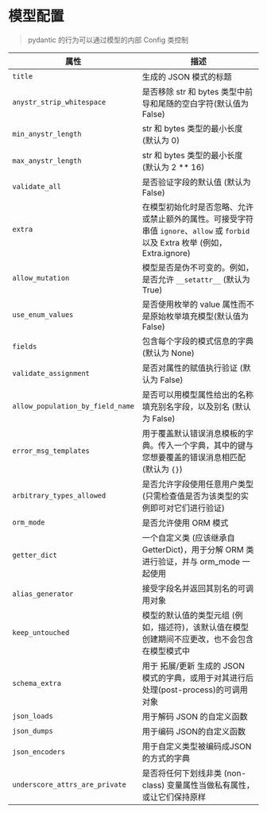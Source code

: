 # 模型配置

> pydantic 的行为可以通过模型的内部 Config 类控制

| 属性                             | 描述                                                                                                                             |
| -------------------------------- | -------------------------------------------------------------------------------------------------------------------------------- |
| `title`                          | 生成的 JSON 模式的标题                                                                                                           |
| `anystr_strip_whitespace`        | 是否移除 str 和 bytes 类型中前导和尾随的空白字符(默认值为 False)                                                                 |
| `min_anystr_length`              | str 和 bytes 类型的最小长度 (默认为 0)                                                                                           |
| `max_anystr_length`              | str 和 bytes 类型的最小长度 (默认为 2 ** 16)                                                                                     |
| `validate_all`                   | 是否验证字段的默认值 (默认为 False)                                                                                              |
| `extra`                          | 在模型初始化时是否忽略、允许或禁止额外的属性。可接受字符串值 `ignore`、`allow` 或 `forbid` 以及 Extra 枚举 (例如， Extra.ignore) |
| `allow_mutation`                 | 模型是否是伪不可变的。例如，是否允许 `__setattr__` (默认为 True)                                                                 |
| `use_enum_values`                | 是否使用枚举的 value 属性而不是原始枚举填充模型(默认值为 False)                                                                  |
| `fields`                         | 包含每个字段的模式信息的字典(默认为 None)                                                                                        |
| `validate_assignment`            | 是否对属性的赋值执行验证 (默认为 False)                                                                                          |
| `allow_population_by_field_name` | 是否可以用模型属性给出的名称填充别名字段，以及别名 (默认为 False)                                                                |
| `error_msg_templates`            | 用于覆盖默认错误消息模板的字典。传入一个字典，其中的键与您想要覆盖的错误消息相匹配 (默认为 `{}`)                                 |
| `arbitrary_types_allowed`        | 是否允许字段使用任意用户类型(只需检查值是否为该类型的实例即可对它们进行验证)                                                     |
| `orm_mode`                       | 是否允许使用 ORM 模式                                                                                                            |
| `getter_dict`                    | 一个自定义类 (应该继承自 GetterDict)，用于分解 ORM 类进行验证，并与 orm_mode 一起使用                                            |
| `alias_generator`                | 接受字段名并返回其别名的可调用对象                                                                                               |
| `keep_untouched`                 | 模型的默认值的类型元组 (例如，描述符)，该默认值在模型创建期间不应更改，也不会包含在模型模式中                                    |
| `schema_extra`                   | 用于 拓展/更新 生成的 JSON 模式的字典，或用于对其进行后处理(post-process)的可调用对象                                            |
| `json_loads`                     | 用于解码 JSON 的自定义函数                                                                                                       |
| `json_dumps`                     | 用于编码 JSON的自定义函数                                                                                                        |
| `json_encoders`                  | 用于自定义类型被编码成JSON的方式的字典                                                                                           |
| `underscore_attrs_are_private`   | 是否将任何下划线非类 (non-class) 变量属性当做私有属性，或让它们保持原样                                                          |